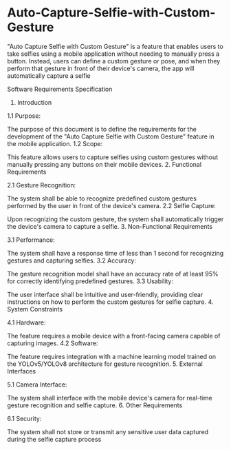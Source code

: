 # Auto-Capture-Selfie-with-Custom-Gesture
 "Auto Capture Selfie with Custom Gesture" is a feature that enables users to take selfies using a mobile application without needing to manually press a button. Instead, users can define a custom gesture or pose, and when they perform that gesture in front of their device's camera, the app will automatically capture a selfie


Software Requirements Specification

1. Introduction

1.1 Purpose:

The purpose of this document is to define the requirements for the development of the "Auto Capture Selfie with Custom Gesture" feature in the mobile application.
1.2 Scope:

This feature allows users to capture selfies using custom gestures without manually pressing any buttons on their mobile devices.
2. Functional Requirements

2.1 Gesture Recognition:

The system shall be able to recognize predefined custom gestures performed by the user in front of the device's camera.
2.2 Selfie Capture:

Upon recognizing the custom gesture, the system shall automatically trigger the device's camera to capture a selfie.
3. Non-Functional Requirements

3.1 Performance:

The system shall have a response time of less than 1 second for recognizing gestures and capturing selfies.
3.2 Accuracy:

The gesture recognition model shall have an accuracy rate of at least 95% for correctly identifying predefined gestures.
3.3 Usability:

The user interface shall be intuitive and user-friendly, providing clear instructions on how to perform the custom gestures for selfie capture.
4. System Constraints

4.1 Hardware:

The feature requires a mobile device with a front-facing camera capable of capturing images.
4.2 Software:

The feature requires integration with a machine learning model trained on the YOLOv5/YOLOv8 architecture for gesture recognition.
5. External Interfaces

5.1 Camera Interface:

The system shall interface with the mobile device's camera for real-time gesture recognition and selfie capture.
6. Other Requirements

6.1 Security:

The system shall not store or transmit any sensitive user data captured during the selfie capture process
